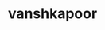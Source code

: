 ---
title: vanshkapoor
github: https://github.com/vanshkapoor
mode: dark
transition: 3s
archetype:
  - Little Bit of Everything
---